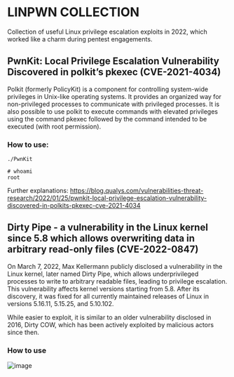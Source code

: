 # LINPWN COLLECTION

Collection of useful Linux privilege escalation exploits in 2022, which worked like a charm during pentest engagements.

## PwnKit: Local Privilege Escalation Vulnerability Discovered in polkit’s pkexec (CVE-2021-4034)

Polkit (formerly PolicyKit) is a component for controlling system-wide privileges in Unix-like operating systems. It provides an organized way for non-privileged processes to communicate with privileged processes. It is also possible to use polkit to execute commands with elevated privileges using the command pkexec followed by the command intended to be executed (with root permission). 

### How to use:

```
./PwnKit
```

``` 
# whoami
root
``` 

Further explanations: https://blog.qualys.com/vulnerabilities-threat-research/2022/01/25/pwnkit-local-privilege-escalation-vulnerability-discovered-in-polkits-pkexec-cve-2021-4034

## Dirty Pipe - a vulnerability in the Linux kernel since 5.8 which allows overwriting data in arbitrary read-only files (CVE-2022-0847)

On March 7, 2022, Max Kellermann publicly disclosed a vulnerability in the Linux kernel, later named Dirty Pipe, which allows underprivileged processes to write to arbitrary readable files, leading to privilege escalation. This vulnerability affects kernel versions starting from 5.8. After its discovery, it was fixed for all currently maintained releases of Linux in versions 5.16.11, 5.15.25, and 5.10.102.

While easier to exploit, it is similar to an older vulnerability disclosed in 2016, Dirty COW, which has been actively exploited by malicious actors since then.

### How to use

![image](https://user-images.githubusercontent.com/57206134/159064377-23df736d-a613-4dc6-aea2-87f4476e06fc.png)

